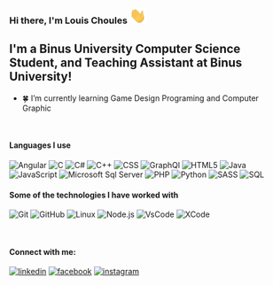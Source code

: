 ### Hi there, I'm Louis Choules <img src="https://raw.githubusercontent.com/ABSphreak/ABSphreak/master/gifs/Hi.gif" width="30px"></h2>

## I'm a Binus University Computer Science Student, and Teaching Assistant at Binus University!
- 🍀 I’m currently learning Game Design Programing and Computer Graphic

<br>

#### Languages I use
![Angular](https://img.shields.io/badge/-Angular-000000?style=flat&logo=angular&logoColor=DD0031)
![C](https://img.shields.io/badge/-C-000000?style=flat&logo=c)
![C#](https://img.shields.io/badge/-C%23-000000?style=flat&logo=c%20sharp)
![C++](https://img.shields.io/badge/-C++-000000?style=flat&logo=c%2B%2B)
![CSS](https://img.shields.io/badge/-CSS3-000000?style=flat&logo=css3&logoColor=1572B6)
![GraphQl](https://img.shields.io/badge/-GraphQL-000000?style=flat&logo=graphql)
![HTML5](https://img.shields.io/badge/-HTML5-000000?style=flat&logo=html5)
![Java](https://img.shields.io/badge/-Java-000000?style=flat&logo=java)
![JavaScript](https://img.shields.io/badge/-JavaScript-000000?style=flat&logo=javascript)
![Microsoft Sql Server](https://img.shields.io/badge/-microsoftsqlserver-000000?style=flat&logo=microsoftsqlserver)
![PHP](https://img.shields.io/badge/-PHP-000000?style=flat&logo=php)
![Python](https://img.shields.io/badge/-Python-000000?style=flat&logo=python)
![SASS](https://img.shields.io/badge/-SASS-000000?style=flat&logo=sass)
![SQL](https://img.shields.io/badge/-SQL-000000?style=flat&logo=postgresql)

#### Some of the technologies I have worked with
![Git](https://img.shields.io/badge/-Git-222222?style=flat&logo=git&logoColor=F05032)
![GitHub](https://img.shields.io/badge/-GitHub-222222?style=flat&logo=github&logoColor=ffffff)
![Linux](https://img.shields.io/badge/-Linux-222222?style=flat&logo=linux&logoColor=FCC624)
![Node.js](https://img.shields.io/badge/-Node.js-222222?style=flat&logo=node.js&logoColor=339933)
![VsCode](https://img.shields.io/badge/-VSCode-222222?style=flat&logo=visual-studio-code&logoColor=1575F9)
![XCode](https://img.shields.io/badge/-XCode-222222?style=flat&logo=XCode&logoColor=1575F9)

<br>

#### Connect with me:
[<img src='https://cdn.jsdelivr.net/npm/simple-icons@3.0.1/icons/linkedin.svg' alt='linkedin' height='25'>][linkedin]
[<img src='https://cdn.jsdelivr.net/npm/simple-icons@3.0.1/icons/facebook.svg' alt='facebook' height='25'>][facebook]
[<img src='https://cdn.jsdelivr.net/npm/simple-icons@3.0.1/icons/instagram.svg' alt='instagram' height='25'>][instagram]

<br>

[linkedin]: https://www.linkedin.com/in/louis-c-26b4a610b/
[facebook]: https://www.facebook.com/louis.choules.7
[instagram]: https://www.instagram.com/lchoules/
